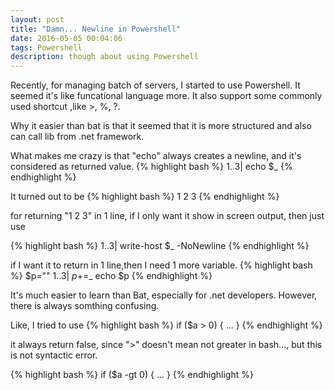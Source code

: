 ```yaml
---
layout: post
title: "Damn... Newline in Powershell"
date: 2016-05-05 00:04:06
tags: Powershell
description: though about using Powershell
---
```


Recently, for managing batch of servers, I started to use Powershell. It seemed it's like funcational language more. It also support some commonly used shortcut ,like >, %, ?.

Why it easier than bat is that it seemed that it is more structured and also can call lib from .net framework.

What makes me crazy is that "echo" always creates a newline, and it's considered as returned value. 
{% highlight bash %}
1..3| echo $_
{% endhighlight %}

It turned out to be 
{% highlight bash %}
1
2
3
{% endhighlight %}

for returning "1 2 3" in 1 line, if I only want it show in screen output, then just use

{% highlight bash %}
1..3| write-host $_ -NoNewline
{% endhighlight %}

if I want it to return in 1 line,then I need 1 more variable.
{% highlight bash %}
$p=""
1..3| $p+=$_
echo $p 
{% endhighlight %}

It's much easier to learn than Bat, especially for .net developers. However, there is always somthing confusing.

Like, I tried to use 
{% highlight bash %}
if ($a > 0) {
    ...
} 
{% endhighlight %}
 
 it always return false, since ">" doesn't mean not greater in bash..., but this is not syntactic error.
 
 {% highlight bash %}
if ($a -gt 0) {
    ...
} 
{% endhighlight %}


